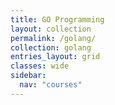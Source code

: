```yaml
---
title: GO Programming
layout: collection
permalink: /golang/
collection: golang
entries_layout: grid
classes: wide
sidebar:
  nav: "courses"
---
```

